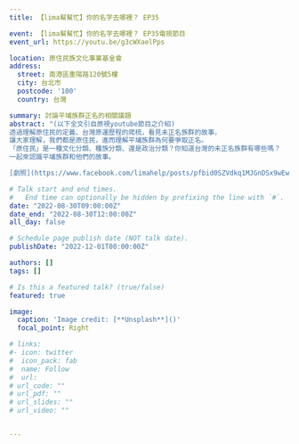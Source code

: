 ```yaml
---
title: 【lima幫幫忙】你的名字去哪裡？ EP35

event: 【lima幫幫忙】你的名字去哪裡？ EP35電視節目
event_url: https://youtu.be/g3cWXaelPps 

location: 原住民族文化事業基金會
address:
  street: 南港區重陽路120號5樓
  city: 台北市
  postcode: '100'
  country: 台灣

summary: 討論平埔族群正名的相關議題
abstract: "(以下全文引自原視youtube節目之介紹)
透過理解原住民的定義、台灣原運歷程的爬梳，看見未正名族群的故事，
讓大家理解，我們都是原住民，進而理解平埔族群為何要爭取正名。
「原住民」是一種文化分類、種族分類、還是政治分類？你知道台灣的未正名族群有哪些嗎？
一起來認識平埔族群和他們的故事。

[劇照](https://www.facebook.com/limahelp/posts/pfbid0SZVdkq1MJGnDSx9wEwkDt29yrBcrgYAHmo1iT87cEkstGRUrCKCcnMHk7BDFSwDNl)"

# Talk start and end times.
#   End time can optionally be hidden by prefixing the line with `#`.
date: "2022-08-30T09:00:00Z"
date_end: "2022-08-30T12:00:00Z"
all_day: false

# Schedule page publish date (NOT talk date).
publishDate: "2022-12-01T00:00:00Z"

authors: []
tags: []

# Is this a featured talk? (true/false)
featured: true

image:
  caption: 'Image credit: [**Unsplash**]()'
  focal_point: Right

# links:
#- icon: twitter
#  icon_pack: fab
#  name: Follow
#  url: 
# url_code: ""
# url_pdf: ""
# url_slides: ""
# url_video: ""


---
```


